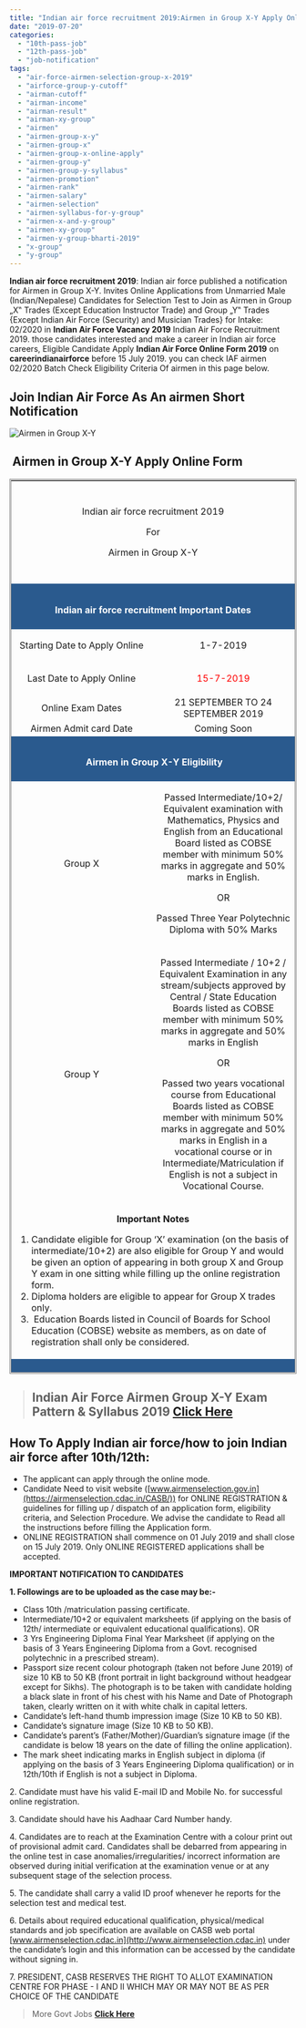 ```yaml
---
title: "Indian air force recruitment 2019:Airmen in Group X-Y Apply Online Form"
date: "2019-07-20"
categories: 
  - "10th-pass-job"
  - "12th-pass-job"
  - "job-notification"
tags: 
  - "air-force-airmen-selection-group-x-2019"
  - "airforce-group-y-cutoff"
  - "airman-cutoff"
  - "airman-income"
  - "airman-result"
  - "airman-xy-group"
  - "airmen"
  - "airmen-group-x-y"
  - "airmen-group-x"
  - "airmen-group-x-online-apply"
  - "airmen-group-y"
  - "airmen-group-y-syllabus"
  - "airmen-promotion"
  - "airmen-rank"
  - "airmen-salary"
  - "airmen-selection"
  - "airmen-syllabus-for-y-group"
  - "airmen-x-and-y-group"
  - "airmen-xy-group"
  - "airmen-y-group-bharti-2019"
  - "x-group"
  - "y-group"
---
```


**Indian air force recruitment 2019**: Indian air force published a notification for Airmen in Group X-Y. Invites Online Applications from Unmarried Male (Indian/Nepalese) Candidates for Selection Test to Join as Airmen in Group „X‟ Trades (Except Education Instructor Trade) and Group „Y‟ Trades {Except Indian Air Force (Security) and Musician Trades} for Intake: 02/2020 in **Indian Air Force Vacancy 2019** Indian Air Force Recruitment 2019. those candidates interested and make a career in Indian air force careers, Eligible Candidate Apply **Indian Air Force Online Form 2019** on **careerindianairforce** before 15 July 2019. you can check IAF airmen 02/2020 Batch Check Eligibility Criteria Of airmen in this page below.

## Join Indian Air Force As An airmen Short Notification

![Airmen in Group X-Y](images/Join-Indian-Air-Force-As-An-airmen-Short-Notification-236x300.jpg)

##  Airmen in Group X-Y Apply Online Form

<table style="height: 1571px; width: 100%; border-collapse: collapse; border-style: double;"><tbody><tr style="height: 181px;"><td style="width: 99.8835%; height: 107px;" colspan="2"><p style="text-align: center;"><span style="font-size: 12pt;">Indian air force recruitment 2019</span></p><p style="text-align: center;"><span style="font-size: 12pt;">For</span></p><p style="text-align: center;"><span style="font-size: 12pt;">&nbsp;Airmen in Group X-Y&nbsp;</span></p></td></tr><tr style="height: 13px;"><td style="width: 99.8835%; height: 22px; background-color: #2a5a8e;" colspan="2"><h2 style="text-align: center;"><span style="font-size: 12pt; color: #ffffff;"><strong>Indian air force recruitment Important Dates</strong></span></h2></td></tr><tr style="height: 39px;"><td style="width: 49.5338%; height: 39px; text-align: left;"><p style="text-align: center;"><span style="font-size: 12pt;">Starting Date to Apply Online</span></p></td><td style="width: 50.3497%; height: 39px; text-align: center;"><span style="font-size: 12pt;">1-7-2019</span></td></tr><tr style="height: 39px;"><td style="width: 49.5338%; height: 29px; text-align: left;"><p style="text-align: center;"><span style="font-size: 12pt;">Last Date to Apply Online</span></p></td><td style="width: 50.3497%; height: 29px; text-align: center;"><span style="font-size: 12pt; color: #ff0000;">15-7-2019</span></td></tr><tr style="height: 39px;"><td style="width: 49.5338%; height: 43px; text-align: center;"><span style="font-size: 12pt;">Online Exam Dates</span></td><td style="width: 50.3497%; height: 43px; text-align: center;"><span style="font-size: 12pt;">21 SEPTEMBER TO 24 SEPTEMBER 2019</span></td></tr><tr style="height: 22px;"><td style="width: 49.5338%; height: 22px; text-align: center;"><span style="font-size: 12pt;">Airmen Admit card Date</span></td><td style="width: 50.3497%; height: 22px; text-align: center;"><span style="font-size: 12pt;">Coming Soon</span></td></tr><tr style="height: 36px;"><td style="width: 99.8835%; height: 36px; background-color: #2a5a8e;" colspan="2"><h2 align="center"><span style="font-size: 12pt; color: #ffffff;"><b>&nbsp;Airmen in Group X-Y Eligibility</b></span></h2></td></tr><tr style="height: 36px;"><td style="height: 36px; width: 49.5338%;"><p style="text-align: center;"><span style="font-size: 12pt;">Group X</span></p></td><td style="width: 50.3497%; height: 36px;"><p style="text-align: center;"><span style="font-size: 12pt;">Passed Intermediate/10+2/ Equivalent examination with Mathematics, Physics and English from an Educational Board listed as COBSE member with minimum 50% marks in aggregate and 50% marks in English.</span></p><p style="text-align: center;"><span style="font-size: 12pt;">OR</span></p><p style="text-align: center;"><span style="font-size: 12pt;">Passed Three Year Polytechnic Diploma with 50% Marks</span></p></td></tr><tr style="height: 254px;"><td style="width: 49.5338%; height: 254px;"><p style="text-align: center;"><span style="font-size: 12pt;">Group Y</span></p></td><td style="width: 50.3497%; height: 254px;"><p style="text-align: center;"><span style="font-size: 12pt;">Passed Intermediate / 10+2 / Equivalent Examination in any stream/subjects approved by Central / State Education Boards listed as COBSE member with minimum 50% marks in aggregate and 50% marks in English</span></p><p style="text-align: center;"><span style="font-size: 12pt;">OR</span></p><p style="text-align: center;"><span style="font-size: 12pt;">Passed two years vocational course from Educational Boards listed as COBSE member with minimum 50% marks in aggregate and 50% marks in English in a vocational course or in Intermediate/Matriculation if English is not a subject in Vocational Course.</span></p></td></tr><tr style="height: 176px;"><td style="width: 99.8835%; height: 176px;" colspan="2"><p style="text-align: center;"><span style="font-size: 12pt;"><strong>Important Notes</strong></span></p><div></div><ol><li><span style="font-size: 12pt;">Candidate eligible for Group ‘X’ examination (on the basis of intermediate/10+2) are also eligible for Group Y and would be given an option of appearing in both group X and Group Y exam in one sitting while filling up the online registration form.</span></li><li><span style="font-size: 12pt;">Diploma holders are eligible to appear for Group X trades only.</span></li><li><span style="font-size: 12pt;">&nbsp;Education Boards listed in Council of Boards for School Education (COBSE) website as members, as on date of registration shall only be considered.</span></li></ol></td></tr><tr style="height: 25px;"><td style="width: 99.8835%; height: 25px; background-color: #2a5a8e; text-align: center;" colspan="2"><h2><span style="color: #ffffff;"><strong><span style="font-size: 12pt;">Air Force X Y Group Age Limit</span></strong></span></h2></td></tr><tr style="height: 50px;"><td style="text-align: center; width: 99.8835%; height: 34px;" colspan="2"><span style="font-size: 12pt;">Candidate born between 19 July 1999 and 01 July 2003 (both days inclusive) is eligible to apply.</span><div></div><span style="font-size: 12pt;">In case, a candidate clears all the stages of the Selection Procedure, then the upper age limit as on date of enrolment is 21 years.</span></td></tr><tr style="height: 22px;"><td style="width: 99.8835%; height: 22px; background-color: #2a5a8e; text-align: center;" colspan="2"><h2 align="center"><span style="font-size: 12pt; color: #ffffff;"><b>Air Force X Y Group Physical Eligibility</b></span></h2></td></tr><tr style="height: 22px;"><td style="text-align: center; height: 42px; width: 99.8835%;" colspan="2"><span style="font-size: 12pt;">General Medical Standards for both Group ‘X’ (Except Education Instructor Trade) and Group ‘Y’ {Except IAF(S) and Musician} Trades are as follows: -</span><div></div><span style="font-size: 12pt;">1.Height: Minimum acceptable height shall be 152.5 cms.</span><div></div><span style="font-size: 12pt;">2.Chest: Minimum range of expansion: 5 cm</span><div></div><span style="font-size: 12pt;">3.Weight: Proportionate to height and age. However, a minimum weight of 55 Kg required for Operations Assistant (ATS) Trade only.</span><div></div><span style="font-size: 12pt;">4. Corneal Surgery (PRK/LASIK) shall not be acceptable.</span><div></div><span style="font-size: 12pt;">5. Hearing: Candidate should have normal hearing i.e. able to hear forced whisper from a distance of 6 meters with each ear separately.</span><div></div><span style="font-size: 12pt;">6. Dental: Should have healthy gums, a good set of teeth and a minimum 14 dental points.</span><div></div><span style="font-size: 12pt;">7. Health: Candidate should be of normal anatomy without loss of any appendages. He should be free from any active or latent, acute or chronic, medical or surgical disability or infection and skin ailments. A candidate shall be physically and mentally FIT to perform duty in any part of the world, in any climate and terrain.</span></td></tr><tr style="height: 36px;"><td style="height: 36px; width: 99.8835%; background-color: #2a5a8e; text-align: center;" colspan="2"><h2><span style="color: #ffffff;"><strong><span style="font-size: 12pt;">Airforce Group X Y Salary(pay &amp; Allowances and Perquisites )</span></strong></span></h2></td></tr><tr style="height: 426px;"><td style="text-align: center; width: 99.8835%; height: 426px;" colspan="2"><p style="text-align: left;"><strong><span style="font-size: 12pt;">Pay &amp; Allowances:</span></strong></p><div></div><ul><li style="text-align: left;"><span style="font-size: 12pt;">During training, a stipend of Rs. 14,600/- per month shall be paid.&nbsp;</span></li><li style="text-align: left;"><span style="font-size: 12pt;">Group „X‟ Trades (Except Education Instructor Trade). Rs.33,100/- per month plus Dearness allowance (as applicable) which, in subsequent years, may rise as per the career progression of the individual.</span></li><li style="text-align: left;"><span style="font-size: 12pt;">Group „Y‟ {Except IAF(S) and Musician} Trades. Rs. 26,900/- per month plus Dearness allowance (as applicable) which, in subsequent years, may rise as per the career progression of the individual.</span></li></ul><p style="text-align: left;"><strong><span style="font-size: 12pt;">Other Allowances:</span></strong></p><div></div><ul><li style="text-align: left;"><span style="font-size: 12pt;">In addition to the above, various allowances such as Transport Allowance, Composite Personal Maintenance Allowance (CPMA), Leave Ration Allowance (LRA), High Altitude Allowance, Field Area/Modified Field Area Allowance, HRA, Children Education Allowance/ Hostel Subsidy etc., shall also be admissible from time to time as applicable.</span></li></ul><p style="text-align: left;"><strong><span style="font-size: 12pt;">Perks:</span></strong></p><div></div><ul><li style="text-align: left;"><span style="font-size: 12pt;">Perks such as Ration, Clothing, Medical facilities, Accommodation, CSD (Canteen) facilities, Leave (60 days Annual and 30 days Casual in a Calendar year as a privilege, subject to service exigencies), Recreational facilities, Transport facility for school going children and Leave Travel Concession (LTC) shall also be provided as per the existing rules. Also, Group Insurance Cover of Rs. 37.5 Lakhs at a premium of Rs. 2300/- per month for all airmen and facility of Group Housing Scheme are also extended.</span></li></ul></td></tr><tr style="height: 22px;"><td style="width: 99.8835%; height: 22px; background-color: #2a5a8e; text-align: center;" colspan="2"><h2 align="center"><span style="font-size: 12pt; color: #ffffff;"><b>Application Fee</b></span></h2></td></tr><tr style="height: 22px;"><td style="text-align: center; width: 99.8835%; height: 65px;" colspan="2"><span style="font-size: 12pt;">Examination fee of Rs.250/- is to be paid by the candidate while registering for the online examination.</span><div></div><span style="font-size: 12pt;">(The payment can be made by using Debit Cards/ Credit Cards/Internet Banking through the payment gateway. The examination fee can also be paid by Challan payment at any Axis Bank Branch.)</span></td></tr><tr style="height: 22px;"><td style="width: 99.8835%; height: 22px; background-color: #2a5a8e; text-align: center;" colspan="2"><span style="font-size: 12pt; color: #ffffff;"><strong>Important Links</strong></span></td></tr><tr style="height: 22px;"><td style="text-align: center; width: 49.5338%; height: 22px;"><span style="font-size: 12pt;"><strong>Registration/Apply Online</strong><strong></strong></span></td><td style="text-align: center; width: 50.3497%; height: 22px;"><span style="font-size: 12pt; color: #ff0000;"><strong><a style="color: #ff0000;" href="https://airmenselection.cdac.in/STAR/controller/redirectController/showSignUp" target="_blank" rel="noopener noreferrer">Registration</a> / <a style="color: #ff0000;" href="https://airmenselection.cdac.in/CASB/" target="_blank" rel="noopener noreferrer">Apply Online</a></strong></span></td></tr><tr style="height: 22px;"><td style="text-align: center; width: 49.5338%; height: 22px;"><span style="font-size: 12pt;"><strong>Login</strong></span></td><td style="text-align: center; width: 50.3497%; height: 22px;"><a href="https://airmenselection.cdac.in/STAR/controller/showSignIn" target="_blank" rel="noopener noreferrer"><span style="font-size: 12pt; color: #ff0000;"><strong>Click Here</strong></span></a></td></tr><tr style="height: 25px;"><td style="text-align: center; width: 49.5338%; height: 25px;"><span style="font-size: 12pt;"><strong>Airmen Admit card</strong></span></td><td style="text-align: center; width: 50.3497%; height: 25px;"><span style="font-size: 12pt;"><strong>Coming Soon</strong></span></td></tr><tr style="height: 22px;"><td style="text-align: center; width: 49.5338%; height: 22px;"><span style="font-size: 12pt;"><strong>Official Notification</strong></span></td><td style="text-align: center; width: 50.3497%; height: 22px;"><a href="https://freegovtjobalert.in/wp-content/uploads/2019/07/indian-air-force-recruitment-2019-for-airmen-in-group-x-y-official-notification.pdf" target="_blank" rel="noopener noreferrer"><span style="font-size: 12pt; color: #ff0000;"><strong>Click Here</strong></span></a></td></tr><tr style="height: 22px;"><td style="text-align: center; width: 49.5338%; height: 22px;"><span style="font-size: 12pt;"><strong>Official Website</strong></span></td><td style="text-align: center; width: 50.3497%; height: 22px;"><a href="http://indianairforce.nic.in" target="_blank" rel="noopener noreferrer"><span style="font-size: 12pt; color: #ff0000;"><strong>Click Here</strong></span></a></td></tr></tbody></table>

> ## Indian Air Force Airmen Group X-Y Exam Pattern & Syllabus 2019 [**Click Here**](https://freegovtjobalert.in/airmen-group-x-y-exam-pattern-syllabus/)

## **How To Apply Indian air force/how to join Indian air force after 10th/12th:**

- The applicant can apply through the online mode.
- Candidate Need to visit website ([www.airmenselection.gov.in](https://airmenselection.cdac.in/CASB/)) for ONLINE REGISTRATION & guidelines for filling up / dispatch of an application form, eligibility criteria, and Selection Procedure. We advise the candidate to Read all the instructions before filling the Application form.
- ONLINE REGISTRATION shall commence on 01 July 2019 and shall close on 15 July 2019. Only ONLINE REGISTERED applications shall be accepted.

**IMPORTANT NOTIFICATION TO CANDIDATES**

**1\. Followings are to be uploaded as the case may be:-**

- Class 10th /matriculation passing certificate.
- Intermediate/10+2 or equivalent marksheets (if applying on the basis of 12th/ intermediate or equivalent educational qualifications). OR
- 3 Yrs Engineering Diploma Final Year Marksheet (if applying on the basis of 3 Years Engineering Diploma from a Govt. recognised polytechnic in a prescribed stream).
- Passport size recent colour photograph (taken not before June 2019) of size 10 KB to 50 KB (front portrait in light background without headgear except for Sikhs). The photograph is to be taken with candidate holding a black slate in front of his chest with his Name and Date of Photograph taken, clearly written on it with white chalk in capital letters.
- Candidate’s left-hand thumb impression image (Size 10 KB to 50 KB).
- Candidate’s signature image (Size 10 KB to 50 KB).
- Candidate’s parent’s (Father/Mother)/Guardian’s signature image (if the candidate is below 18 years on the date of filling the online application).
- The mark sheet indicating marks in English subject in diploma (if applying on the basis of 3 Years Engineering Diploma qualification) or in 12th/10th if English is not a subject in Diploma.

2\. Candidate must have his valid E-mail ID and Mobile No. for successful online registration.

3\. Candidate should have his Aadhaar Card Number handy.

4\. Candidates are to reach at the Examination Centre with a colour print out of provisional admit card. Candidates shall be debarred from appearing in the online test in case anomalies/irregularities/ incorrect information are observed during initial verification at the examination venue or at any subsequent stage of the selection process.

5\. The candidate shall carry a valid ID proof whenever he reports for the selection test and medical test.

6\. Details about required educational qualification, physical/medical standards and job specification are available on CASB web portal [www.airmenselection.cdac.in](http://www.airmenselection.cdac.in) under the candidate’s login and this information can be accessed by the candidate without signing in.

7\. PRESIDENT, CASB RESERVES THE RIGHT TO ALLOT EXAMINATION CENTRE FOR PHASE - I AND II WHICH MAY OR MAY NOT BE AS PER CHOICE OF THE CANDIDATE

> More Govt Jobs **[Click Here](https://freegovtjobalert.in)**
